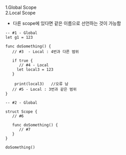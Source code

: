 1.Global Scope   
2.Local Scope
- 다른 scope에 있다면 같은 이름으로 선언하는 것이 가능함
```
-- #1 - Global
let g1 = 123

func doSomething() {
   // #3  - Local : 4번과 다른 범위
   
   if true {
      // #4 - Local
     let local3 = 123
   }
   
    print(local3)   //오류 남
   // #5 - Local : 3번과 같은 범위
}
```
```
-- #2 - Global

struct Scope {
   // #6
   
   func doSomething() {
      // #7
   }
}

doSomething()
```
